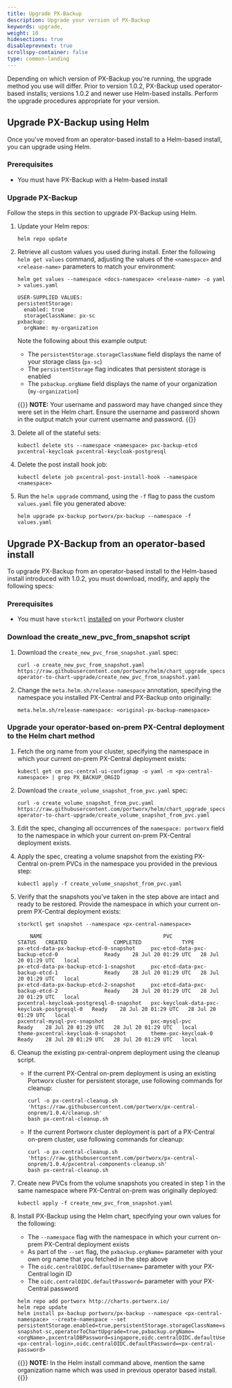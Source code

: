 ```yaml
---
title: Upgrade PX-Backup
description: Upgrade your version of PX-Backup
keywords: upgrade,
weight: 10
hidesections: true
disableprevnext: true
scrollspy-container: false
type: common-landing
---
```


Depending on which version of PX-Backup you're running, the upgrade method you use will differ. Prior to version 1.0.2, PX-Backup used operator-based installs; versions 1.0.2 and newer use Helm-based installs. Perform the upgrade procedures appropriate for your version.

## Upgrade PX-Backup using Helm

Once you've moved from an operator-based install to a Helm-based install, you can upgrade using Helm.

### Prerequisites

* You must have PX-Backup with a Helm-based install

### Upgrade PX-Backup

Follow the steps in this section to upgrade PX-Backup using Helm.

1. Update your Helm repos:

    ```text
    helm repo update
    ```

2. Retrieve all custom values you used during install. Enter the following `helm get values` command, adjusting the values of the `<namespace>` and `<release-name>` parameters to match your environment:

    ```text
    helm get values --namespace <docs-namespace> <release-name> -o yaml > values.yaml
    ```

    ```
    USER-SUPPLIED VALUES:
    persistentStorage:
      enabled: true
      storageClassName: px-sc
    pxbackup:
      orgName: my-organization
    ```

    Note the following about this example output:

    * The `persistentStorage.storageClassName` field displays the name of your storage class (`px-sc`)
    * The `persistentStorage` flag indicates that persistent storage is enabled
    * The `pxbackup.orgName` field displays the name of your organization (`my-organization`)


    {{<info>}}
**NOTE:** Your username and password may have changed since they were set in the Helm chart. Ensure the username and password shown in the output match your current username and password.
    {{</info>}}

3. Delete all of the stateful sets:

    ```text
    kubectl delete sts --namespace <namespace> pxc-backup-etcd pxcentral-keycloak pxcentral-keycloak-postgresql
    ```

4. Delete the post install hook job:

    ```text
    kubectl delete job pxcentral-post-install-hook --namespace <namespace>
    ```

5. Run the `helm upgrade` command, using the `-f` flag to pass the custom `values.yaml` file you generated above:

    ```text
    helm upgrade px-backup portworx/px-backup --namespace -f values.yaml
    ```

## Upgrade PX-Backup from an operator-based install

To upgrade PX-Backup from an operator-based install to the Helm-based install introduced with 1.0.2, you must download, modify, and apply the following specs:

### Prerequisites

* You must have `storkctl` [installed](https://docs.portworx.com/portworx-install-with-kubernetes/disaster-recovery/px-metro/1-install-px/#install-storkctl) on your Portworx cluster

### Download the create_new_pvc_from_snapshot script

1. Download the `create_new_pvc_from_snapshot.yaml` spec:

    ```text
    curl -o create_new_pvc_from_snapshot.yaml https://raw.githubusercontent.com/portworx/helm/chart_upgrade_specs/pxcentral-operator-to-chart-upgrade/create_new_pvc_from_snapshot.yaml
    ```

2. Change the `meta.helm.sh/release-namespace` annotation, specifying the namespace you installed PX-Central and PX-Backup onto originally:

    ```text
    meta.helm.sh/release-namespace: <original-px-backup-namespace>
    ```

### Upgrade your operator-based on-prem PX-Central deployment to the Helm chart method

1. Fetch the org name from your cluster, specifying the namespace in which your current on-prem PX-Central deployment exists:

    ```text
    kubectl get cm pxc-central-ui-configmap -o yaml -n <px-central-namespace> | grep PX_BACKUP_ORGID
    ```

2. Download the `create_volume_snapshot_from_pvc.yaml` spec:

    ```text
    curl -o create_volume_snapshot_from_pvc.yaml https://raw.githubusercontent.com/portworx/helm/chart_upgrade_specs/pxcentral-operator-to-chart-upgrade/create_volume_snapshot_from_pvc.yaml
    ```

3. Edit the spec, changing all occurrences of the `namespace: portworx` field to the namespace in which your current on-prem PX-Central deployment exists.

4. Apply the spec, creating a volume snapshot from the existing PX-Central on-prem PVCs in the namespace you provided in the previous step:

    ```text
    kubectl apply -f create_volume_snapshot_from_pvc.yaml
    ```

5.  Verify that the snapshots you've taken in the step above are intact and ready to be restored. Provide the namespace in which your current on-prem PX-Central deployment exists:

    ```text
    storkctl get snapshot --namespace <px-central-namespace>
    ```
    ```output
        NAME                                       PVC                                           STATUS   CREATED               COMPLETED             TYPE
    px-etcd-data-px-backup-etcd-0-snapshot     pxc-etcd-data-pxc-backup-etcd-0               Ready    28 Jul 20 01:29 UTC   28 Jul 20 01:29 UTC   local
    px-etcd-data-px-backup-etcd-1-snapshot     pxc-etcd-data-pxc-backup-etcd-1               Ready    28 Jul 20 01:29 UTC   28 Jul 20 01:29 UTC   local
    px-etcd-data-px-backup-etcd-2-snapshot     pxc-etcd-data-pxc-backup-etcd-2               Ready    28 Jul 20 01:29 UTC   28 Jul 20 01:29 UTC   local
    pxcentral-keycloak-postgresql-0-snapshot   pxc-keycloak-data-pxc-keycloak-postgresql-0   Ready    28 Jul 20 01:29 UTC   28 Jul 20 01:29 UTC   local
    pxcentral-mysql-pvc-snapshot               pxc-mysql-pvc                                 Ready    28 Jul 20 01:29 UTC   28 Jul 20 01:29 UTC   local
    theme-pxcentral-keycloak-0-snapshot        theme-pxc-keycloak-0                          Ready    28 Jul 20 01:29 UTC   28 Jul 20 01:29 UTC   local
    ```

6. Cleanup the existing px-central-onprem deployment using the cleanup script.

    * If the current PX-Central on-prem deployment is using an existing Portworx cluster for persistent storage, use following commands for cleanup:

        ```text
        curl -o px-central-cleanup.sh 'https://raw.githubusercontent.com/portworx/px-central-onprem/1.0.4/cleanup.sh'
        bash px-central-cleanup.sh
        ```

    * If the current Portworx cluster deployment is part of a PX-Central on-prem cluster, use following commands for cleanup:

        ```text
        curl -o px-central-cleanup.sh 'https://raw.githubusercontent.com/portworx/px-central-onprem/1.0.4/pxcentral-components-cleanup.sh'
        bash px-central-cleanup.sh
        ```

7. Create new PVCs from the volume snapshots you created in step 1 in the same namespace where PX-Central on-prem was originally deployed:

    ```text
    kubectl apply -f create_new_pvc_from_snapshot.yaml
    ```

8. Install PX-Backup using the Helm chart, specifying your own values for the following:

    * The `--namespace` flag with the namespace in which your current on-prem PX-Central deployment exists
    * As part of the `--set` flag, the `pxbackup.orgName=` parameter with your own org name that you fetched in the step above
    * The `oidc.centralOIDC.defaultUsername=` parameter with your PX-Central login ID
    * The `oidc.centralOIDC.defaultPassword=` parameter with your PX-Central password

    ```text
    helm repo add portworx http://charts.portworx.io/
    helm repo update
    helm install px-backup portworx/px-backup --namespace <px-central-namespace> --create-namespace --set persistentStorage.enabled=true,persistentStorage.storageClassName=stork-snapshot-sc,operatorToChartUpgrade=true,pxbackup.orgName=<orgName>,pxcentralDBPassword=singapore,oidc.centralOIDC.defaultUsername=<px-central-login>,oidc.centralOIDC.defaultPassword=<px-central-password>
    ```

    {{<info>}}
**NOTE:** In the Helm install command above, mention the same organization name which was used in previous operator based install.
    {{</info>}}

